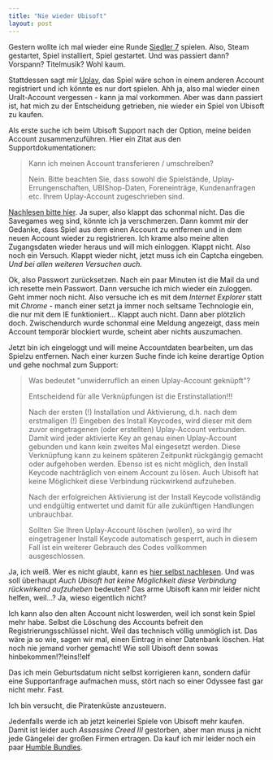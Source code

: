 ```yaml
---
title: "Nie wieder Ubisoft"
layout: post
---
```


Gestern wollte ich mal wieder eine Runde [Siedler 7][0] spielen. Also, Steam gestartet, Spiel
installiert, Spiel gestartet. Und was passiert dann? Vorspann? Titelmusik? Wohl kaum.

Stattdessen sagt mir [Uplay][1], das Spiel wäre schon in einem anderen Account registriert und
ich könnte es nur dort spielen. Ahh ja, also mal wieder einen Uralt-Account vergessen - kann
ja mal vorkommen. Aber was dann passiert ist, hat mich zu der Entscheidung getrieben, nie wieder
ein Spiel von Ubisoft zu kaufen.

Als erste suche ich beim Ubisoft Support nach der Option, meine beiden Account zusammenzuführen.
Hier ein Zitat aus den Supportdokumentationen:

> Kann ich meinen Account transferieren / umschreiben?
> 
> Nein. Bitte beachten Sie, dass sowohl die Spielstände, Uplay-Errungenschaften,
> UBIShop-Daten, Foreneinträge, Kundenanfragen etc. Ihrem Uplay-Account zugeschrieben sind.

[Nachlesen bitte hier][4]. Ja super, also klappt das schonmal nicht. Das die Savegames weg sind,
könnte ich ja verschmerzen. Dann kommt mir der Gedanke, dass Spiel aus dem einen Account zu
entfernen und in dem neuen Account wieder zu registrieren. Ich krame also meine alten Zugangsdaten
wieder heraus und will mich einloggen. Klappt nicht. Also noch ein Versuch. Klappt wieder nicht,
jetzt muss ich ein Captcha eingeben. *Und bei allen weiteren Versuchen auch.*

Ok, also Passwort zurücksetzen. Nach ein paar Minuten ist die Mail da und ich resette mein Passwort.
Dann versuche ich mich wieder ein zuloggen. Geht immer noch nicht. Also versuche ich es mit dem 
*Internet Explorer* statt mit *Chrome* - manch einer setzt ja immer noch seltsame Technologie ein, die
nur mit dem IE funktioniert... Klappt auch nicht. Dann aber plötzlich doch. Zwischendurch wurde
schonmal eine Meldung angezeigt, dass mein Account temporär blockiert wurde, scheint aber nichts
auszumachen.

Jetzt bin ich eingeloggt und will meine Accountdaten bearbeiten, um das Spielzu entfernen. Nach
einer kurzen Suche finde ich keine derartige Option und gehe nochmal zum Support:

> Was bedeutet "unwiderruflich an einen Uplay-Account geknüpft"?
> 
> Entscheidend für alle Verknüpfungen ist die Erstinstallation!!!
> 
> Nach der ersten (!) Installation und Aktivierung, d.h. nach dem erstmaligen (!) Eingeben
> des Install Keycodes, wird dieser mit dem zuvor eingetragenen (oder erstellten) Uplay-Account
> verbunden. Damit wird jeder aktivierte Key an genau einen Uplay-Account gebunden und kann kein
> zweites Mal eingesetzt werden. Diese Verknüpfung kann zu keinem späteren Zeitpunkt rückgängig
> gemacht oder aufgehoben werden. Ebenso ist es nicht möglich, den Install Keycode nachträglich
> von einem Account zu lösen. Auch Ubisoft hat keine Möglichkeit diese Verbindung rückwirkend
> aufzuheben.
> 
> Nach der erfolgreichen Aktivierung ist der Install Keycode vollständig und endgültig entwertet
> und damit für alle zukünftigen Handlungen unbrauchbar.
> 
> Sollten Sie Ihren Uplay-Account löschen (wollen), so wird Ihr eingetragener Install Keycode
> automatisch gesperrt, auch in diesem Fall ist ein weiterer Gebrauch des Codes vollkommen
> ausgeschlossen.

Ja, ich weiß. Wer es nicht glaubt, kann es [hier selbst nachlesen][2]. Und was soll überhaupt
*Auch Ubisoft hat keine Möglichkeit diese Verbindung rückwirkend aufzuheben* bedeuten? Das arme
Ubisoft kann mir leider nicht helfen, weil...? Ja, wieso eigentlich nicht?

Ich kann also den alten Account nicht loswerden, weil ich sonst kein Spiel mehr habe. Selbst die
Löschung des Accounts befreit den Registrierungsschlüssel nicht. Weil das technisch völlig
unmöglich ist. Das wäre ja so wie, sagen wir mal, einen Eintrag in einer Datenbank löschen. Hat
noch nie jemand vorher gemacht! Wie soll Ubisoft denn sowas hinbekommen!?!eins!!elf

Das ich mein Geburtsdatum nicht selbst korrigieren kann, sondern dafür eine Supportanfrage
aufmachen muss, stört nach so einer Odyssee fast gar nicht mehr. Fast.

Ich bin versucht, die Piratenküste anzusteuern.

Jedenfalls werde ich ab jetzt keinerlei Spiele von Ubisoft mehr kaufen. Damit ist leider auch
*Assassins Creed III* gestorben, aber man muss ja nicht jede Gängelei der großen Firmen ertragen.
Da kauf ich mir leider noch ein paar [Humble Bundles][3].


[0]: http://siedler.de.ubi.com/siedler-7/spielinfos
[1]: http://uplay.ubi.com
[2]: http://ubisoft-de.custhelp.com/app/answers/detail/a_id/14142
[3]: https://www.humblebundle.com/
[4]: http://cs.ubi.com/de-DE/answer_detail.aspx?lang=de-DE&key=de&platformid=185&productid=165&answerid=10777#7
